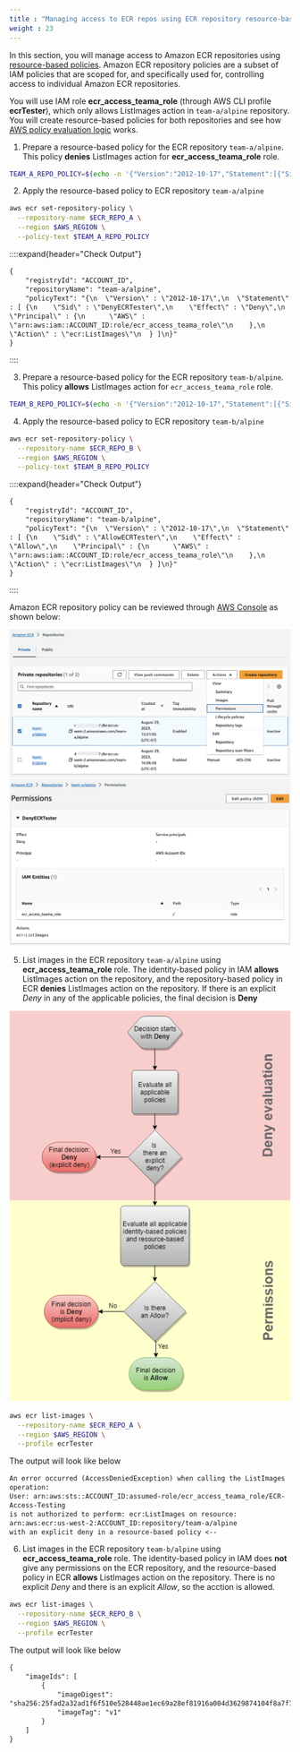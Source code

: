 ```yaml
---
title : "Managing access to ECR repos using ECR repository resource-based policies"
weight : 23
---
```


In this section, you will manage access to Amazon ECR repositories using [resource-based policies](https://docs.aws.amazon.com/AmazonECR/latest/userguide/repository-policies.html#repository-policy-vs-iam-policy). Amazon ECR repository policies are a subset of IAM policies that are scoped for, and specifically used for, controlling access to individual Amazon ECR repositories.

You will use IAM role **ecr_access_teama_role** (through AWS CLI profile **ecrTester**), which only allows ListImages action in `team-a/alpine` repository. You will create resource-based policies for both repositories and see how [AWS policy evaluation logic](https://docs.aws.amazon.com/IAM/latest/UserGuide/reference_policies_evaluation-logic.html#policy-eval-denyallow) works.

1. Prepare a resource-based policy for the ECR repository `team-a/alpine`. This policy **denies** ListImages action for **ecr_access_teama_role** role.

```bash
TEAM_A_REPO_POLICY=$(echo -n '{"Version":"2012-10-17","Statement":[{"Sid":"DenyECRTester","Effect":"Deny","Principal":{"AWS":"arn:aws:iam::'$ACCOUNT_ID':role/'$ECR_ACCESS_ROLE'"},"Action":"ecr:ListImages"}]}')
```

2. Apply the resource-based policy to ECR repository `team-a/alpine`

```bash
aws ecr set-repository-policy \
  --repository-name $ECR_REPO_A \
  --region $AWS_REGION \
  --policy-text $TEAM_A_REPO_POLICY
```

::::expand{header="Check Output"}
```
{
    "registryId": "ACCOUNT_ID",
    "repositoryName": "team-a/alpine",
    "policyText": "{\n  \"Version\" : \"2012-10-17\",\n  \"Statement\" : [ {\n    \"Sid\" : \"DenyECRTester\",\n    \"Effect\" : \"Deny\",\n    \"Principal\" : {\n      \"AWS\" : \"arn:aws:iam::ACCOUNT_ID:role/ecr_access_teama_role\"\n    },\n    \"Action\" : \"ecr:ListImages\"\n  } ]\n}"
}
```
::::

3. Prepare a resource-based policy for the ECR repository `team-b/alpine`. This policy **allows** ListImages action for `ecr_access_teama_role` role.

```bash
TEAM_B_REPO_POLICY=$(echo -n '{"Version":"2012-10-17","Statement":[{"Sid":"AllowECRTester","Effect":"Allow","Principal":{"AWS":"arn:aws:iam::'$ACCOUNT_ID':role/'$ECR_ACCESS_ROLE'"},"Action":"ecr:ListImages"}]}')
```

4. Apply the resource-based policy to ECR repository `team-b/alpine`

```bash
aws ecr set-repository-policy \
  --repository-name $ECR_REPO_B \
  --region $AWS_REGION \
  --policy-text $TEAM_B_REPO_POLICY
```

::::expand{header="Check Output"}
```
{
    "registryId": "ACCOUNT_ID",
    "repositoryName": "team-b/alpine",
    "policyText": "{\n  \"Version\" : \"2012-10-17\",\n  \"Statement\" : [ {\n    \"Sid\" : \"AllowECRTester\",\n    \"Effect\" : \"Allow\",\n    \"Principal\" : {\n      \"AWS\" : \"arn:aws:iam::ACCOUNT_ID:role/ecr_access_teama_role\"\n    },\n    \"Action\" : \"ecr:ListImages\"\n  } ]\n}"
}
```
::::

Amazon ECR repository policy can be reviewed through [AWS Console](https://us-west-2.console.aws.amazon.com/ecr/repositories) as shown below:

![ecrrepopolicy](/static/images/image-security/ecr-security-controls/ecr-repository-policy.png)
![ecrrepopolicy2](/static/images/image-security/ecr-security-controls/ecr-repository-policy2.png)

5. List images in the ECR repository `team-a/alpine` using **ecr_access_teama_role** role. The identity-based policy in IAM **allows** ListImages action on the repository, and the repository-based policy in ECR **denies** ListImages action on the repository. If there is an explicit _Deny_ in any of the applicable policies, the final decision is **Deny**

![policyevaluationlogic](/static/images/image-security/ecr-security-controls/policy-evaluation-logic-short.png)

```bash
aws ecr list-images \
  --repository-name $ECR_REPO_A \
  --region $AWS_REGION \
  --profile ecrTester
```

The output will look like below

```
An error occurred (AccessDeniedException) when calling the ListImages operation: 
User: arn:aws:sts::ACCOUNT_ID:assumed-role/ecr_access_teama_role/ECR-Access-Testing 
is not authorized to perform: ecr:ListImages on resource: 
arn:aws:ecr:us-west-2:ACCOUNT_ID:repository/team-a/alpine 
with an explicit deny in a resource-based policy <--
```

6. List images in the ECR repository `team-b/alpine` using **ecr_access_teama_role** role. The identity-based policy in IAM does **not** give any permissions on the ECR repository, and the resource-based policy in ECR **allows** ListImages action on the repository. There is no explicit _Deny_ and there is an explicit _Allow_, so the acction is allowed.

```bash
aws ecr list-images \
  --repository-name $ECR_REPO_B \
  --region $AWS_REGION \
  --profile ecrTester
```

The output will look like below

```
{
    "imageIds": [
        {
            "imageDigest": "sha256:25fad2a32ad1f6f510e528448ae1ec69a28ef81916a004d3629874104f8a7f70",
            "imageTag": "v1"
        }
    ]
}
```
